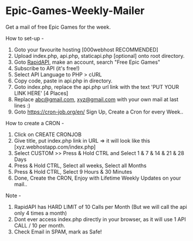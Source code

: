 # Epic-Games-Weekly-Mailer
Get a mail of free Epic Games for the week.

How to set-up -
1. Goto your favourite hosting [000webhost RECOMMENDED]
2. Upload index.php, api.php, staticapi.php [optional] onto root directory.
3. Goto [RapidAPI](https://rapidapi.com/), make an account, search "Free Epic Games"
4. Subscribe to API (it's free!) 
5. Select API Language to PHP > cURL
6. Copy code, paste in api.php in directory.
7. Goto index.php, replace the api.php url link with the text 'PUT YOUR LINK HERE' [4 Places]
8. Replace abc@gmail.com, xyz@gmail.com with your own mail at last lines :)
9. Goto https://cron-job.org/en/ Sign Up, Create a Cron for every Week..

How to create a CRON -
1. Click on CREATE CRONJOB
2. Give title, put index.php link in URL => it will look like this [xyz.webhostapp.com/index.php]
3. Select CUSTOM >> Press & Hold CTRL and Select 1 & 7 & 14 & 21 & 28 Days
4. Press & Hold CTRL, Select all weeks, Select all Months
5. Press & Hold CTRL, Select 9 Hours & 30 Minutes
6. Done, Create the CRON, Enjoy with Lifetime Weekly Updates on your mail..

Note -
1. RapidAPI has HARD LIMIT of 10 Calls per Month (But we will call the api only 4 times a month)
2. Dont ever access index.php directly in your browser, as it will use 1 API CALL / 10 per month.
3. Check Email in SPAM, mark as Safe!
 
